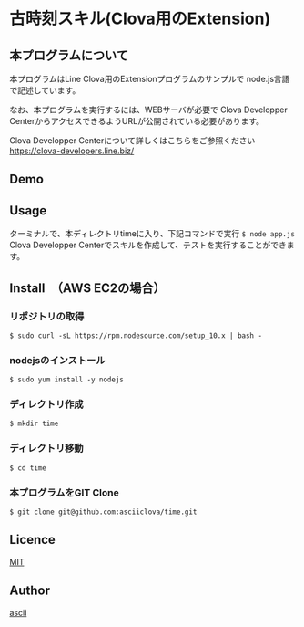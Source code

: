 古時刻スキル(Clova用のExtension)
====

## 本プログラムについて
本プログラムはLine Clova用のExtensionプログラムのサンプルで
node.js言語で記述しています。

なお、本プログラムを実行するには、WEBサーバが必要で
Clova Developper CenterからアクセスできるようURLが公開されている必要があります。

Clova Developper Centerについて詳しくはこちらをご参照ください
https://clova-developers.line.biz/

## Demo

## Usage
ターミナルで、本ディレクトリtimeに入り、下記コマンドで実行
`$ node app.js`
Clova Developper Centerでスキルを作成して、テストを実行することができます。

## Install　（AWS EC2の場合）
### リポジトリの取得
`$ sudo curl -sL https://rpm.nodesource.com/setup_10.x | bash -`

### nodejsのインストール
`$ sudo yum install -y nodejs`

### ディレクトリ作成
`$ mkdir time`

### ディレクトリ移動
`$ cd time`

### 本プログラムをGIT Clone
`$ git clone git@github.com:asciiclova/time.git`

## Licence

[MIT](https://github.com/ascii/tool/blob/master/LICENCE)

## Author

[ascii](https://github.com/ascii)
